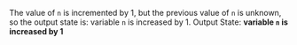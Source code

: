 The value of `n` is incremented by 1, but the previous value of `n` is unknown, so the output state is: variable `n` is increased by 1.
Output State: **variable `n` is increased by 1**